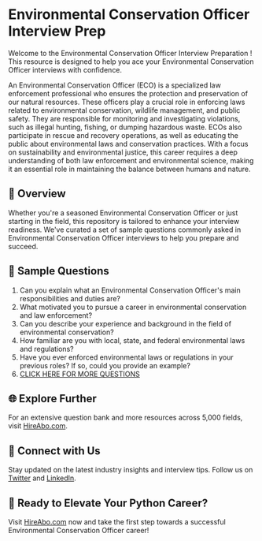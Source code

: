 # Environmental Conservation Officer Interview Prep

Welcome to the Environmental Conservation Officer Interview Preparation ! This resource is designed to help you ace your Environmental Conservation Officer interviews with confidence.

An Environmental Conservation Officer (ECO) is a specialized law enforcement professional who ensures the protection and preservation of our natural resources. These officers play a crucial role in enforcing laws related to environmental conservation, wildlife management, and public safety. They are responsible for monitoring and investigating violations, such as illegal hunting, fishing, or dumping hazardous waste. ECOs also participate in rescue and recovery operations, as well as educating the public about environmental laws and conservation practices. With a focus on sustainability and environmental justice, this career requires a deep understanding of both law enforcement and environmental science, making it an essential role in maintaining the balance between humans and nature.

## 🚀 Overview

Whether you're a seasoned Environmental Conservation Officer or just starting in the field, this repository is tailored to enhance your interview readiness. We've curated a set of sample questions commonly asked in Environmental Conservation Officer interviews to help you prepare and succeed.

## 📝 Sample Questions

1. Can you explain what an Environmental Conservation Officer's main responsibilities and duties are?
2. What motivated you to pursue a career in environmental conservation and law enforcement?
3. Can you describe your experience and background in the field of environmental conservation?
4. How familiar are you with local, state, and federal environmental laws and regulations?
5. Have you ever enforced environmental laws or regulations in your previous roles? If so, could you provide an example?
6. [CLICK HERE FOR MORE QUESTIONS](https://hireabo.com/job/9_3_15/Environmental%20Conservation%20Officer)

## 🌐 Explore Further

For an extensive question bank and more resources across 5,000 fields, visit [HireAbo.com](https://www.hireabo.com).

## 📱 Connect with Us

Stay updated on the latest industry insights and interview tips. Follow us on [Twitter](https://twitter.com/hireabo) and [LinkedIn](https://www.linkedin.com/in/hire-abo-3609972a8/).

## 🚀 Ready to Elevate Your Python Career?

Visit [HireAbo.com](https://www.hireabo.com) now and take the first step towards a successful Environmental Conservation Officer career!